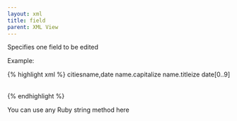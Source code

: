 ```yaml
---
layout: xml
title: field
parent: XML View
---
```

Specifies one field to be edited

Example:

{% highlight xml %}
    <table>
        <name>cities</name>
        <fields>name,date</fields>
        <edit>
            <field>name.capitalize</field> <!-- Like this -->
            <field>name.titleize</field> <!-- Like This -->
            <field>date[0..9]</field>
        </edit>
    </table>
{% endhighlight %}

You can use any Ruby string method here